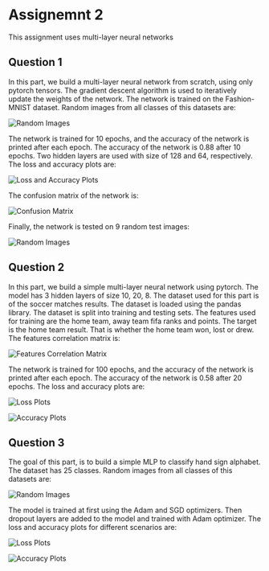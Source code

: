 # Assignemnt 2

This assignment uses multi-layer neural networks

## Question 1

In this part, we build a multi-layer neural network from scratch, using only pytorch tensors. The gradient descent algorithm is used to iteratively update the weights of the network. The network is trained on the Fashion-MNIST dataset. Random images from all classes of this datasets are:

![Random Images](./Figures/q1_random_images.png)

The network is trained for 10 epochs, and the accuracy of the network is printed after each epoch. The accuracy of the network is 0.88 after 10 epochs. Two hidden layers are used with size of 128 and 64, respectively. The loss and accuracy plots are:

![Loss and Accuracy Plots](./Figures/q1_loss_acc_plots.png)

The confusion matrix of the network is:

![Confusion Matrix](./Figures/q1_confusion_matrix.png)

Finally, the network is tested on 9 random test images:

![Random Images](./Figures/q1_random_tests.png)

## Question 2

In this part, we build a simple multi-layer neural network using pytorch. The model has
3 hidden layers of size 10, 20, 8. The dataset used for this part is of the soccer matches results. The dataset is loaded using the pandas library. The dataset is split into training and testing sets. The features used for training are the home team, away team fifa ranks and points. The target is the home team result. That is whether the home team won, lost or drew. The features correlation matrix is:

![Features Correlation Matrix](./Figures/q2_features_corr.png)

The network is trained for 100 epochs, and the accuracy of the network is printed after each epoch. The accuracy of the network is 0.58 after 20 epochs. The loss and accuracy plots are:

![Loss Plots](./Figures/q2_loss_plots.png)

![Accuracy Plots](./Figures/q2_acc_plots.png)

## Question 3
The goal of this part, is to build a simple MLP to classify hand sign alphabet. The dataset has 25 classes. Random images from all classes of this datasets are:

![Random Images](./Figures/q3_random_images.png)

The model is trained at first using the Adam and SGD optimizers. Then dropout layers are added to the model and trained with Adam optimizer. The loss and accuracy plots for different scenarios are:

![Loss Plots](./Figures/q3_loss_plots.png)

![Accuracy Plots](./Figures/q3_acc_plots.png)